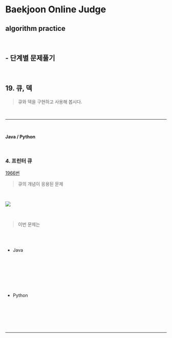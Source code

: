 # Baekjoon Online Judge

## algorithm practice
<br>

## - 단계별 문제풀기
<br>

## 19. 큐, 덱

> 큐와 덱을 구현하고 사용해 봅시다.

<br>

---

<br>

**Java / Python**

<br>

### 4. 프린터 큐
[1966번](https://www.acmicpc.net/problem/1966) 
> 큐의 개념이 응용된 문제

<br>

![](https://images.velog.io/images/jini_eun/post/9587ca17-e0d6-44d5-9939-1e2b533aa3c6/image.png)

<br>

> 이번 문제는 

<br><br>

- Java

<br>

```java

```


<br><br><br>

- Python 

<br>

```python

```

<br><br>

---

<br>

